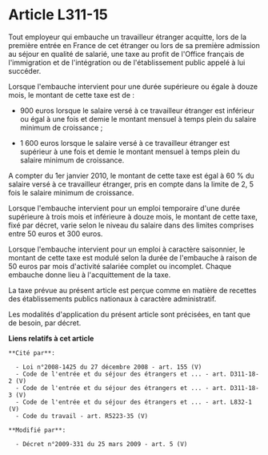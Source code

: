 # Article L311-15

Tout employeur qui embauche un travailleur étranger acquitte, lors de la première entrée en France de cet étranger ou lors de
sa première admission au séjour en qualité de salarié, une taxe au profit de l'Office français de l'immigration et de
l'intégration ou de l'établissement public appelé à lui succéder. 

Lorsque l'embauche intervient pour une durée supérieure ou égale à douze mois, le montant de cette taxe est de : 

- 900 euros lorsque le salaire versé à ce travailleur étranger est inférieur ou égal à une fois et demie le montant mensuel à
temps plein du salaire minimum de croissance ; 

- 1 600 euros lorsque le salaire versé à ce travailleur étranger est supérieur à une fois et demie le montant mensuel à temps
plein du salaire minimum de croissance. 

A compter du 1er janvier 2010, le montant de cette taxe est égal à 60 % du salaire versé à ce travailleur étranger, pris en
compte dans la limite de 2, 5 fois le salaire minimum de croissance. 

Lorsque l'embauche intervient pour un emploi temporaire d'une durée supérieure à trois mois et inférieure à douze mois, le
montant de cette taxe, fixé par décret, varie selon le niveau du salaire dans des limites comprises entre 50 euros et 300
euros. 

Lorsque l'embauche intervient pour un emploi à caractère saisonnier, le montant de cette taxe est modulé selon la durée de
l'embauche à raison de 50 euros par mois d'activité salariée complet ou incomplet. Chaque embauche donne lieu à
l'acquittement de la taxe. 

La taxe prévue au présent article est perçue comme en matière de recettes des établissements publics nationaux à caractère
administratif. 

Les modalités d'application du présent article sont précisées, en tant que de besoin, par décret.

**Liens relatifs à cet article**

	**Cité par**:

	  - Loi n°2008-1425 du 27 décembre 2008 - art. 155 (V)
	  - Code de l'entrée et du séjour des étrangers et ... - art. D311-18-2 (V)
	  - Code de l'entrée et du séjour des étrangers et ... - art. D311-18-3 (V)
	  - Code de l'entrée et du séjour des étrangers et ... - art. L832-1 (V)
	  - Code du travail - art. R5223-35 (V)

	**Modifié par**:

	  - Décret n°2009-331 du 25 mars 2009 - art. 5 (V)
